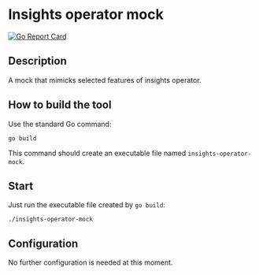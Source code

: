 # Insights operator mock

[![Go Report Card](https://goreportcard.com/badge/github.com/tisnik/insights-operator-mock)](https://goreportcard.com/report/github.com/tisnik/insights-operator-mock)

## Description

A mock that mimicks selected features of insights operator.

## How to build the tool

Use the standard Go command:

```
go build
```

This command should create an executable file named `insights-operator-mock`.

## Start

Just run the executable file created by `go build`:

```
./insights-operator-mock
```

## Configuration

No further configuration is needed at this moment.
